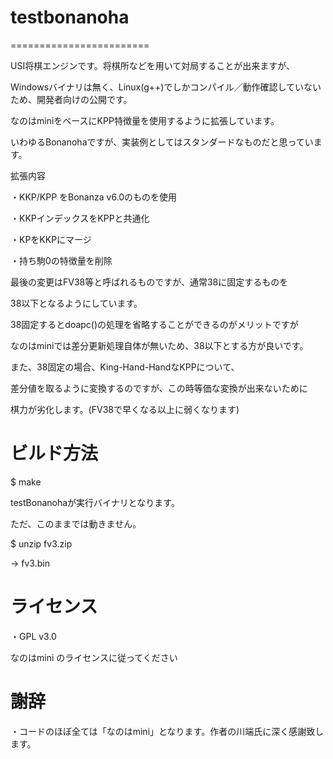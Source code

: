 # testbonanoha
========================

USI将棋エンジンです。将棋所などを用いて対局することが出来ますが、

Windowsバイナリは無く、Linux(g++)でしかコンパイル／動作確認していないため、開発者向けの公開です。

なのはminiをベースにKPP特徴量を使用するように拡張しています。

いわゆるBonanohaですが、実装例としてはスタンダードなものだと思っています。

拡張内容

・KKP/KPP をBonanza v6.0のものを使用

・KKPインデックスをKPPと共通化

・KPをKKPにマージ

・持ち駒0の特徴量を削除

最後の変更はFV38等と呼ばれるものですが、通常38に固定するものを

38以下となるようにしています。

38固定するとdoapc()の処理を省略することができるのがメリットですが

なのはminiでは差分更新処理自体が無いため、38以下とする方が良いです。

また、38固定の場合、King-Hand-HandなKPPについて、

差分値を取るように変換するのですが、この時等価な変換が出来ないために

棋力が劣化します。(FV38で早くなる以上に弱くなります)

# ビルド方法

$ make

testBonanohaが実行バイナリとなります。

ただ、このままでは動きません。

$ unzip fv3.zip

→ fv3.bin

# ライセンス

・GPL v3.0

なのはmini のライセンスに従ってください

# 謝辞

・コードのほぼ全ては「なのはmini」となります。作者の川端氏に深く感謝致します。
